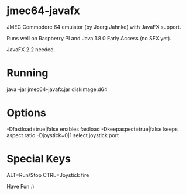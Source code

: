 jmec64-javafx
=============
JMEC Commodore 64 emulator (by Joerg Jahnke) with JavaFX support.

Runs well on Raspberry PI and Java 1.8.0 Early Access (no SFX yet).

JavaFX 2.2 needed.

Running
=======
java -jar jmec64-javafx.jar diskimage.d64

Options
=======
-Dfastload=true|false      enables fastload
-Dkeepaspect=true|false    keeps aspect ratio
-Djoystick=0|1             select joystick port

Special Keys
=============
ALT=Run/Stop
CTRL=Joystick fire

Have Fun :)
